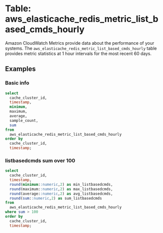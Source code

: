 # Table: aws_elasticache_redis_metric_list_based_cmds_hourly

Amazon CloudWatch Metrics provide data about the performance of your systems. The `aws_elasticache_redis_metric_list_based_cmds_hourly` table provides metric statistics at 1 hour intervals for the most recent 60 days.

## Examples

### Basic info

```sql
select
  cache_cluster_id,
  timestamp,
  minimum,
  maximum,
  average,
  sample_count,
  sum
from
  aws_elasticache_redis_metric_list_based_cmds_hourly
order by
  cache_cluster_id,
  timestamp;
```

### listbasedcmds sum over 100 

```sql
select
  cache_cluster_id,
  timestamp,
  round(minimum::numeric,2) as min_listbasedcmds,
  round(maximum::numeric,2) as max_listbasedcmds,
  round(average::numeric,2) as avg_listbasedcmds,
  round(sum::numeric,2) as sum_listbasedcmds
from
  aws_elasticache_redis_metric_list_based_cmds_hourly
where sum > 100
order by
  cache_cluster_id,
  timestamp;
```
